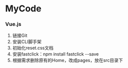 # MyCode
### Vue.js
1. 链接Git
2. 安装CLI脚手架
3. 初始化reset.css文档
4. 安装fastclick：npm install fastclick --save
5. 根据需求删除原有的Home，改成pages，放在src目录下
